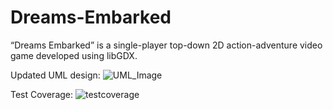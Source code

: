 # Dreams-Embarked
“Dreams Embarked” is a single-player top-down 2D action-adventure video game developed using libGDX.

Updated UML design:
![UML_Image](https://github.com/MatFit/Dreams-Embarked/assets/98432375/9795d11d-5fbd-4dc1-bec3-68da03137fae)


Test Coverage:
![testcoverage](https://github.com/MatFit/Dreams-Embarked/assets/98432375/ee2311f2-9457-4da2-ac09-277dca0e626a)
